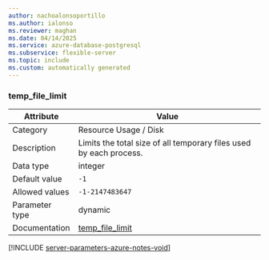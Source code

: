 ```yaml
---
author: nachoalonsoportillo
ms.author: ialonso
ms.reviewer: maghan
ms.date: 04/14/2025
ms.service: azure-database-postgresql
ms.subservice: flexible-server
ms.topic: include
ms.custom: automatically generated
---
```

### temp_file_limit

| Attribute | Value |
| --- | --- |
| Category | Resource Usage / Disk |
| Description | Limits the total size of all temporary files used by each process. |
| Data type | integer |
| Default value | `-1` |
| Allowed values | `-1-2147483647` |
| Parameter type | dynamic |
| Documentation | [temp_file_limit](https://www.postgresql.org/docs/14/runtime-config-resource.html#GUC-TEMP-FILE-LIMIT) |


[!INCLUDE [server-parameters-azure-notes-void](./server-parameters-azure-notes-void.md)]



